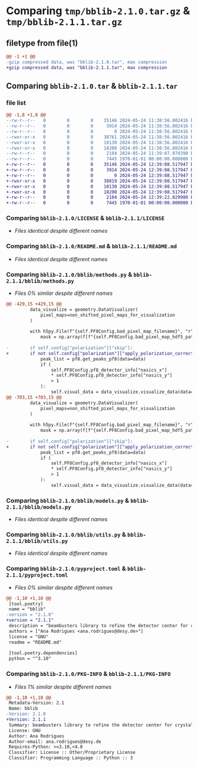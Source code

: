 # Comparing `tmp/bblib-2.1.0.tar.gz` & `tmp/bblib-2.1.1.tar.gz`

## filetype from file(1)

```diff
@@ -1 +1 @@
-gzip compressed data, was "bblib-2.1.0.tar", max compression
+gzip compressed data, was "bblib-2.1.1.tar", max compression
```

## Comparing `bblib-2.1.0.tar` & `bblib-2.1.1.tar`

### file list

```diff
@@ -1,8 +1,8 @@
--rw-r--r--   0        0        0    35146 2024-05-24 11:38:56.802416 bblib-2.1.0/LICENSE
--rw-r--r--   0        0        0     3914 2024-05-24 11:38:56.802416 bblib-2.1.0/README.md
--rw-r--r--   0        0        0        0 2024-05-24 11:38:56.802416 bblib-2.1.0/bblib/__init__.py
--rwxr-xr-x   0        0        0    38761 2024-05-24 11:38:56.802416 bblib-2.1.0/bblib/methods.py
--rwxr-xr-x   0        0        0    10130 2024-05-24 11:38:56.802416 bblib-2.1.0/bblib/models.py
--rwxr-xr-x   0        0        0    18200 2024-05-24 11:38:56.802416 bblib-2.1.0/bblib/utils.py
--rw-r--r--   0        0        0     2104 2024-05-24 11:39:07.974398 bblib-2.1.0/pyproject.toml
--rw-r--r--   0        0        0     7445 1970-01-01 00:00:00.000000 bblib-2.1.0/PKG-INFO
+-rw-r--r--   0        0        0    35146 2024-05-24 12:39:08.517947 bblib-2.1.1/LICENSE
+-rw-r--r--   0        0        0     3914 2024-05-24 12:39:08.517947 bblib-2.1.1/README.md
+-rw-r--r--   0        0        0        0 2024-05-24 12:39:08.517947 bblib-2.1.1/bblib/__init__.py
+-rwxr-xr-x   0        0        0    38819 2024-05-24 12:39:08.517947 bblib-2.1.1/bblib/methods.py
+-rwxr-xr-x   0        0        0    10130 2024-05-24 12:39:08.517947 bblib-2.1.1/bblib/models.py
+-rwxr-xr-x   0        0        0    18200 2024-05-24 12:39:08.517947 bblib-2.1.1/bblib/utils.py
+-rw-r--r--   0        0        0     2104 2024-05-24 12:39:22.829980 bblib-2.1.1/pyproject.toml
+-rw-r--r--   0        0        0     7445 1970-01-01 00:00:00.000000 bblib-2.1.1/PKG-INFO
```

### Comparing `bblib-2.1.0/LICENSE` & `bblib-2.1.1/LICENSE`

 * *Files identical despite different names*

### Comparing `bblib-2.1.0/README.md` & `bblib-2.1.1/README.md`

 * *Files identical despite different names*

### Comparing `bblib-2.1.0/bblib/methods.py` & `bblib-2.1.1/bblib/methods.py`

 * *Files 0% similar despite different names*

```diff
@@ -429,15 +429,15 @@
         data_visualize = geometry.DataVisualizer(
             pixel_maps=non_shifted_pixel_maps_for_visualization
         )
 
         with h5py.File(f"{self.PF8Config.bad_pixel_map_filename}", "r") as f:
             mask = np.array(f[f"{self.PF8Config.bad_pixel_map_hdf5_path}"])
 
-        if self.config["polarization"]["skip"]:
+        if not self.config["polarization"]["apply_polarization_correction"]:
             peak_list = pf8.get_peaks_pf8(data=data)
             if (
                 self.PF8Config.pf8_detector_info["nasics_x"]
                 * self.PF8Config.pf8_detector_info["nasics_y"]
                 > 1
             ):
                 self.visual_data = data_visualize.visualize_data(data=data * mask)
@@ -703,15 +703,15 @@
         data_visualize = geometry.DataVisualizer(
             pixel_maps=non_shifted_pixel_maps_for_visualization
         )
 
         with h5py.File(f"{self.PF8Config.bad_pixel_map_filename}", "r") as f:
             mask = np.array(f[f"{self.PF8Config.bad_pixel_map_hdf5_path}"])
 
-        if self.config["polarization"]["skip"]:
+        if not self.config["polarization"]["apply_polarization_correction"]:
             peak_list = pf8.get_peaks_pf8(data=data)
             if (
                 self.PF8Config.pf8_detector_info["nasics_x"]
                 * self.PF8Config.pf8_detector_info["nasics_y"]
                 > 1
             ):
                 self.visual_data = data_visualize.visualize_data(data=data * mask)
```

### Comparing `bblib-2.1.0/bblib/models.py` & `bblib-2.1.1/bblib/models.py`

 * *Files identical despite different names*

### Comparing `bblib-2.1.0/bblib/utils.py` & `bblib-2.1.1/bblib/utils.py`

 * *Files identical despite different names*

### Comparing `bblib-2.1.0/pyproject.toml` & `bblib-2.1.1/pyproject.toml`

 * *Files 0% similar despite different names*

```diff
@@ -1,10 +1,10 @@
 [tool.poetry]
 name = "bblib"
-version = "2.1.0"
+version = "2.1.1"
 description = "beambusters library to refine the detector center for crystallography data processing."
 authors = ["Ana Rodrigues <ana.rodrigues@desy.de>"]
 license = "GNU"
 readme = "README.md"
 
 [tool.poetry.dependencies]
 python = "^3.10"
```

### Comparing `bblib-2.1.0/PKG-INFO` & `bblib-2.1.1/PKG-INFO`

 * *Files 1% similar despite different names*

```diff
@@ -1,10 +1,10 @@
 Metadata-Version: 2.1
 Name: bblib
-Version: 2.1.0
+Version: 2.1.1
 Summary: beambusters library to refine the detector center for crystallography data processing.
 License: GNU
 Author: Ana Rodrigues
 Author-email: ana.rodrigues@desy.de
 Requires-Python: >=3.10,<4.0
 Classifier: License :: Other/Proprietary License
 Classifier: Programming Language :: Python :: 3
```

